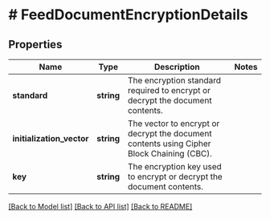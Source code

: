 # # FeedDocumentEncryptionDetails

## Properties

Name | Type | Description | Notes
------------ | ------------- | ------------- | -------------
**standard** | **string** | The encryption standard required to encrypt or decrypt the document contents. |
**initialization_vector** | **string** | The vector to encrypt or decrypt the document contents using Cipher Block Chaining (CBC). |
**key** | **string** | The encryption key used to encrypt or decrypt the document contents. |

[[Back to Model list]](../../README.md#models) [[Back to API list]](../../README.md#endpoints) [[Back to README]](../../README.md)
